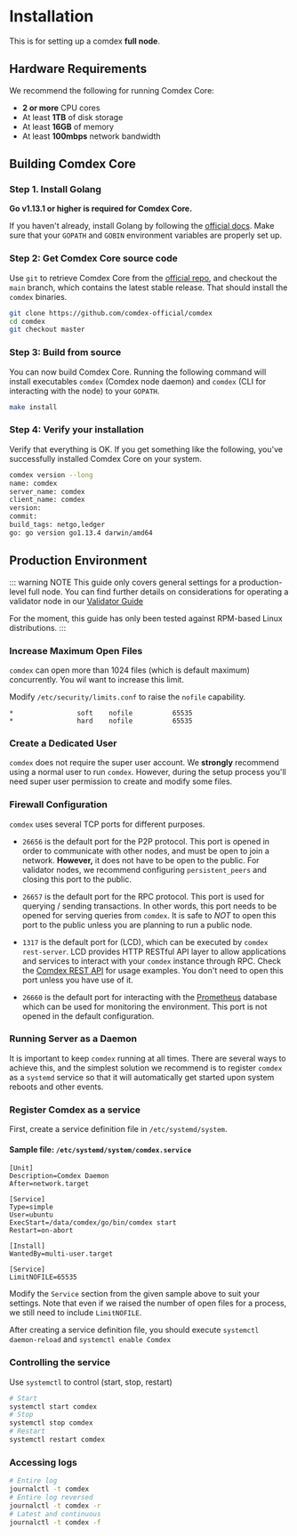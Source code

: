 # Installation

This is for setting up a comdex **full node**.

## Hardware Requirements

We recommend the following for running Comdex Core:

- **2 or more** CPU cores
- At least **1TB** of disk storage
- At least **16GB** of memory
- At least **100mbps** network bandwidth

## Building Comdex Core

### Step 1. Install Golang

**Go v1.13.1 or higher is required for Comdex Core.**

If you haven't already, install Golang by following the [official docs](https://golang.org/doc/install). Make sure that your `GOPATH` and `GOBIN` environment variables are properly set up.

### Step 2: Get Comdex Core source code

Use `git` to retrieve Comdex Core from the [official repo](https://github.com/comdex-official/comdex/), and checkout the `main` branch, which contains the latest stable release. That should install the `comdex` binaries.

```bash
git clone https://github.com/comdex-official/comdex
cd comdex
git checkout master
```

### Step 3: Build from source

You can now build Comdex Core. Running the following command will install executables `comdex` (Comdex node daemon) and `comdex` (CLI for interacting with the node) to your `GOPATH`.

```bash
make install
```

### Step 4: Verify your installation

Verify that everything is OK. If you get something like the following, you've successfully installed Comdex Core on your system.

```bash
comdex version --long
name: comdex
server_name: comdex
client_name: comdex
version: 
commit: 
build_tags: netgo,ledger
go: go version go1.13.4 darwin/amd64
```

## Production Environment

::: warning NOTE
This guide only covers general settings for a production-level full node. You can find further details on considerations for operating a validator node in our [Validator Guide](../validator/README.md)

For the moment, this guide has only been tested against RPM-based Linux distributions. 
:::


### Increase Maximum Open Files

`comdex` can open more than 1024 files (which is default maximum) concurrently.
You wil want to increase this limit.

Modify `/etc/security/limits.conf` to raise the `nofile` capability.

```
*                soft    nofile          65535
*                hard    nofile          65535
```

### Create a Dedicated User

`comdex` does not require the super user account. We **strongly** recommend using a normal user to run `comdex`. However, during the setup process you'll need super user permission to create and modify some files.

### Firewall Configuration

`comdex` uses several TCP ports for different purposes.

- `26656` is the default port for the P2P protocol. This port is opened in order to communicate with other nodes, and must be open to join a network. **However,** it does not have to be open to the public. For validator nodes, we recommend configuring `persistent_peers` and closing this port to the public.

- `26657` is the default port for the RPC protocol. This port is used for querying / sending transactions. In other words, this port needs to be opened for serving queries from `comdex`. It is safe to _NOT_ to open this port to the public unless you are planning to run a public node.

- `1317` is the default port for (LCD), which can be executed by `comdex rest-server`. LCD provides HTTP RESTful API layer to allow applications and services to interact with your `comdex` instance through RPC. Check the [Comdex REST API]() for usage examples. You don't need to open this port unless you have use of it.

- `26660` is the default port for interacting with the [Prometheus](https://prometheus.io) database which can be used for monitoring the environment. This port is not opened in the default configuration.

### Running Server as a Daemon

It is important to keep `comdex` running at all times. There are several ways to achieve this, and the simplest solution we recommend is to register `comdex` as a `systemd` service so that it will automatically get started upon system reboots and other events.

### Register Comdex as a service

First, create a service definition file in `/etc/systemd/system`.

#### Sample file: `/etc/systemd/system/comdex.service`

```
[Unit]
Description=Comdex Daemon
After=network.target

[Service]
Type=simple
User=ubuntu
ExecStart=/data/comdex/go/bin/comdex start
Restart=on-abort

[Install]
WantedBy=multi-user.target

[Service]
LimitNOFILE=65535
```

Modify the `Service` section from the given sample above to suit your settings.
Note that even if we raised the number of open files for a process, we still need to include `LimitNOFILE`.

After creating a service definition file, you should execute `systemctl daemon-reload` and `systemctl enable Comdex`

### Controlling the service

Use `systemctl` to control (start, stop, restart)

```bash
# Start
systemctl start comdex
# Stop
systemctl stop comdex
# Restart
systemctl restart comdex
```

### Accessing logs

```bash
# Entire log
journalctl -t comdex
# Entire log reversed
journalctl -t comdex -r
# Latest and continuous
journalctl -t comdex -f
```
